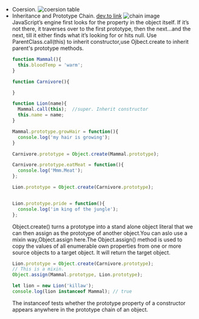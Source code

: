 * Coersion.
  ![coersion table](https://user-gold-cdn.xitu.io/2018/11/15/16716dec14421e47?imageslim)
* Inheritance and Prototype Chain. [dev.to link](https://dev.to/codesmith_staff/explain-javascripts-prototype-chain-like-im-five-51p)
  ![chain image](https://res.cloudinary.com/practicaldev/image/fetch/s--DNmkkoge--/c_limit%2Cf_auto%2Cfl_progressive%2Cq_auto%2Cw_880/https://thepracticaldev.s3.amazonaws.com/i/fbol4z64ti4rom45ij2e.png)  
  JavaScript’s engine first looks for the property in the object itself. If it’s not there, it traverses over to the first prototype, then the next…and the next, till it either finds what it’s looking for or hits null.
  Use ParentClass.call(this) to inherit constructor,use Ojbect.create to inherit parent's prototype methods.
  ```javascript
  function Mammal(){
    this.bloodTemp = 'warm';  
  }

  function Carnivore(){

  }

  function Lion(name){
    Mammal.call(this);  //super. Inherit constructor
    this.name = name;
  }
  ```
  ```javascript
  Mammal.prototype.growHair = function(){
    console.log('my hair is growing');
  }

  Carnivore.prototype = Object.create(Mammal.prototype);

  Carnivore.prototype.eatMeat = function(){
    console.log('Mmm.Meat');
  };

  Lion.prototype = Object.create(Carnivore.prototype);


  Lion.prototype.pride = function(){
    console.log('im king of the jungle');
  };
  ```
  Object.create() turns a prototype into a stand alone object literal that we can then assign as the prototype of another object.You can aslo use a mixin way,Object.assign here.The Object.assign() method is used to copy the values of all enumerable own properties from one or more source objects to a target object. It will return the target object.
  ```javascript
  Lion.prototype = Object.create(Carnivore.prototype);
  // This is a mixin.
  Object.assign(Mammal.prototype, Lion.prototype);
  ```
  ```javascript
  let lion = new Lion('killaw');
  console.log(lion instanceof Mammal); // true
  ```
  The instanceof tests whether the prototype property of a constructor appears anywhere in the prototype chain of an object.
